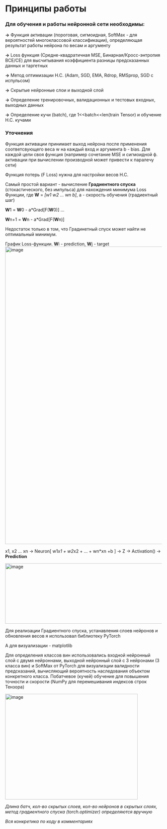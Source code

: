 # Принципы работы

### Для обучения и работы нейронной сети необходимы:

**->** Функция активации (пороговая, сигмоидная, SoftMax - для вероятностей многоклассовой классификации), определяющая результат работы нейрона по весам и аргументу

**->** Loss функция (Средне-квадратичная MSE, Бинарная/Кросс-энтропия BCE/CE) для высчитывания коэффициента разницы предсказанных данных и таргетных

**->** Метод оптимизации Н.С. (Adam, SGD, EMA, Rdrop, RMSprop, SGD с испульсом)

**->** Скрытые нейронные слои и выходной слой

**->** Определение тренировочных, валидационных и тестовых входных, выходных данных

**->** Определение кучи (batch), где 1<<batch<<len(train Tensor) и обучение Н.С. кучами

### Уточнения
Функция активации принимает выход нейрона после применения соответсвующего веса w на каждый вход и аргумента b - bias. Для каждой цели своя функция (например сочетание MSE и сигмоидной ф. активации при вычислении производной может привести к паралечу сети)

Функция потерь (F Loss) нужна для настройки весов Н.С.

Самый простой вариант - вычисление **Градиентного спуска** (стохастического, без импульса) для нахождения минимума Loss Функции, где **W** = *[w1 w2 ... wn b]*, a - скорость обучения (градиентный шаг)

**W**1 = **W**0 - a*Grad[F(**W**0)]
...

**W**n+1 = **W**n - a*Grad[F(**W**n)]

Недостаток только в том, что Градинетный спуск может найти не оптимальный минимум.

График Loss-функции. **W**i - prediction, **W**j - target
<img width="1278" height="958" alt="image" src="https://github.com/user-attachments/assets/2bfc1205-1e2a-4117-ab38-47414a7b5ce1" />



x1, x2 ... xn -> Neuron[ w1*x1 + w2*x2 + ... + wn*xn +b ] -> Z -> Activation() -> **Prediction**

<img width="766" height="194" alt="image" src="https://github.com/user-attachments/assets/a5ea4ca0-f991-49b6-abfa-1734f54975b5" />



Для реализации Градиентного спуска, устанавления слоев нейронов и обновления весов я использовал библиотеку PyTorch

А для визуализации - matplotlib

Для определения классов вин использовались входной нейронный слой с двумя нейроннами, выходной нейронный слой с 3 нейронами (3 класса вин) и SoftMax от PyTorch для визуализции валидности предсказаний, вычисляющий вероятность наследования объектом конкретного класса. 
Побатчевое (кучей) обучение для повышения точности и скорости (NumPy для перемешивания индексов строк Тензора)

<img width="426" height="340" alt="image" src="https://github.com/user-attachments/assets/e02cae47-4653-4bf3-8f7c-9be72b8cf680" />



*Длина батч, кол-во скрытых слоев, кол-во нейронов в скрытых слоях, метод градиентного спуска (torch.optimizer) определяются вручную*

*Вся конкретика по коду в комментариях*
